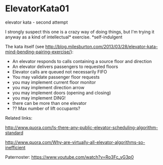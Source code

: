 # ElevatorKata01
elevator kata - second attempt 

I strongly suspect this one is a crazy way of doing things, but I'm trying it anyway as a kind of intellectual* exercise.
*self-indulgent

The kata itself (see http://blog.milesburton.com/2013/03/28/elevator-kata-mind-bending-pairing-exercise/):

- An elevator responds to calls containing a source floor and direction
- An elevator delivers passengers to requested floors
- Elevator calls are queued not necessarily FIFO
- You may validate passenger floor requests
- you may implement current floor monitor
- you may implement direction arrow
- you may implement doors (opening and closing)
- you may implement DING!
- there can be more than one elevator
- ?? Max number of lift occupants?

Related links:

http://www.quora.com/Is-there-any-public-elevator-scheduling-algorithm-standard

http://www.quora.com/Why-are-virtually-all-elevator-algorithms-so-inefficient

Paternoster: https://www.youtube.com/watch?v=Ro3Fc_yG3p0

